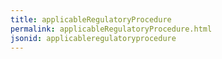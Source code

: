 ```yaml
---
title: applicableRegulatoryProcedure
permalink: applicableRegulatoryProcedure.html
jsonid: applicableregulatoryprocedure
---
```

